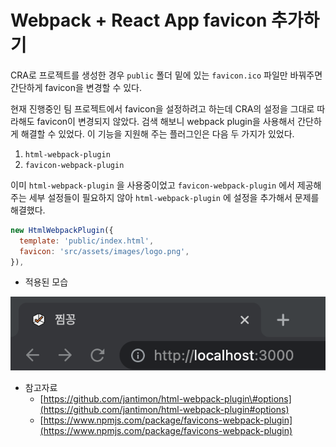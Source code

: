 # Webpack + React App favicon 추가하기

CRA로 프로젝트를 생성한 경우 `public` 폴더 밑에 있는 `favicon.ico` 파일만 바꿔주면 간단하게 favicon을 변경할 수 있다.

현재 진행중인 팀 프로젝트에서 favicon을 설정하려고 하는데 CRA의 설정을 그대로 따라해도 favicon이 변경되지 않았다. 검색 해보니 webpack plugin을 사용해서 간단하게 해결할 수 있었다. 이 기능을 지원해 주는 플러그인은 다음 두 가지가 있었다.

1.  `html-webpack-plugin` 
2. `favicon-webpack-plugin` 

이미 `html-webpack-plugin` 을 사용중이었고 `favicon-webpack-plugin` 에서 제공해주는 세부 설정들이 필요하지 않아 `html-webpack-plugin` 에 설정을 추가해서 문제를 해결했다.

```javascript
new HtmlWebpackPlugin({
  template: 'public/index.html',
  favicon: 'src/assets/images/logo.png',
}),
```

* 적용된 모습

![](../../.gitbook/assets/2021-07-18-12.48.07.png)

* 참고자료
  * [https://github.com/jantimon/html-webpack-plugin\#options](https://github.com/jantimon/html-webpack-plugin#options)
  * [https://www.npmjs.com/package/favicons-webpack-plugin](https://www.npmjs.com/package/favicons-webpack-plugin)

